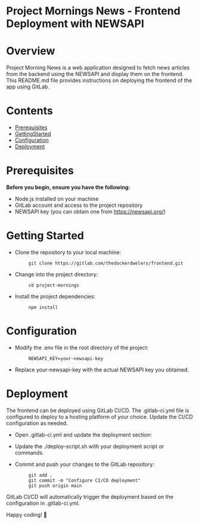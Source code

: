 # Project Mornings News - Frontend Deployment with NEWSAPI

# Overview

Project Morning News is a web application designed to fetch news articles from the backend using the NEWSAPI and display them on the frontend. This README.md file provides instructions on deploying the frontend of the app using GitLab.

# Contents

  - [Prerequisites](#prerequisites)
  - [GettingStarted](#getting--started)
  - [Configuration](#configuration)
  - [Deployment](#deployment)


# Prerequisites

**Before you begin, ensure you have the following:**

 - Node.js installed on your machine
 - GitLab account and access to the project repository
 - NEWSAPI key (you can obtain one from https://newsapi.org/)

# Getting Started

 - Clone the repository to your local machine:

            git clone https://gitlab.com/thedockerdwelers/frontend.git

 - Change into the project directory:

            cd project-mornings

 - Install the project dependencies:

            npm install

# Configuration

 - Modify the .env file in the root directory of the project:

            NEWSAPI_KEY=your-newsapi-key

 - Replace your-newsapi-key with the actual NEWSAPI key you obtained.

# Deployment

The frontend can be deployed using GitLab CI/CD. The .gitlab-ci.yml file is configured to deploy to a hosting platform of your choice. Update the CI/CD configuration as needed.

 - Open .gitlab-ci.yml and update the deployment section:

 - Update the ./deploy-script.sh with your deployment script or commands.

 - Commit and push your changes to the GitLab repository:

            git add .
            git commit -m "Configure CI/CD deployment"
            git push origin main

GitLab CI/CD will automatically trigger the deployment based on the configuration in .gitlab-ci.yml.

Happy coding! 🚀